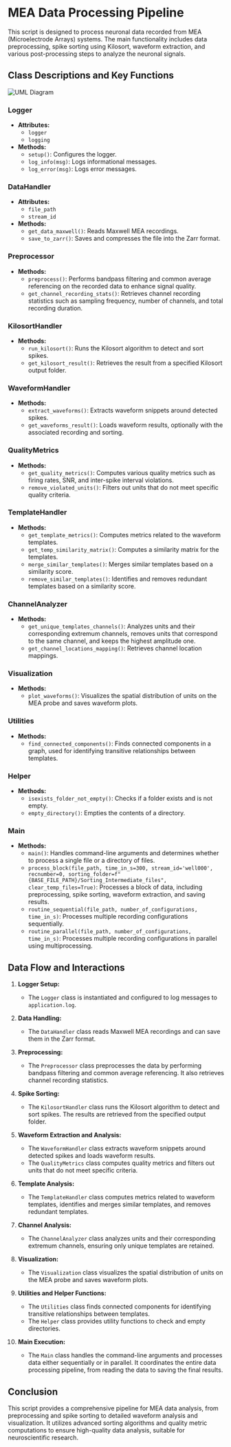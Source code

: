 # MEA Data Processing Pipeline

This script is designed to process neuronal data recorded from MEA (Microelectrode Arrays) systems. The main functionality includes data preprocessing, spike sorting using Kilosort, waveform extraction, and various post-processing steps to analyze the neuronal signals.

## Class Descriptions and Key Functions

![UML Diagram](/mnt/disk15tb/rohan/MEA_Analysis/IPNAnalysis/image.png)

### Logger
- **Attributes:**
  - `logger`
  - `logging`
- **Methods:**
  - `setup()`: Configures the logger.
  - `log_info(msg)`: Logs informational messages.
  - `log_error(msg)`: Logs error messages.

### DataHandler
- **Attributes:**
  - `file_path`
  - `stream_id`
- **Methods:**
  - `get_data_maxwell()`: Reads Maxwell MEA recordings.
  - `save_to_zarr()`: Saves and compresses the file into the Zarr format.

### Preprocessor
- **Methods:**
  - `preprocess()`: Performs bandpass filtering and common average referencing on the recorded data to enhance signal quality.
  - `get_channel_recording_stats()`: Retrieves channel recording statistics such as sampling frequency, number of channels, and total recording duration.

### KilosortHandler
- **Methods:**
  - `run_kilosort()`: Runs the Kilosort algorithm to detect and sort spikes.
  - `get_kilosort_result()`: Retrieves the result from a specified Kilosort output folder.

### WaveformHandler
- **Methods:**
  - `extract_waveforms()`: Extracts waveform snippets around detected spikes.
  - `get_waveforms_result()`: Loads waveform results, optionally with the associated recording and sorting.

### QualityMetrics
- **Methods:**
  - `get_quality_metrics()`: Computes various quality metrics such as firing rates, SNR, and inter-spike interval violations.
  - `remove_violated_units()`: Filters out units that do not meet specific quality criteria.

### TemplateHandler
- **Methods:**
  - `get_template_metrics()`: Computes metrics related to the waveform templates.
  - `get_temp_similarity_matrix()`: Computes a similarity matrix for the templates.
  - `merge_similar_templates()`: Merges similar templates based on a similarity score.
  - `remove_similar_templates()`: Identifies and removes redundant templates based on a similarity score.

### ChannelAnalyzer
- **Methods:**
  - `get_unique_templates_channels()`: Analyzes units and their corresponding extremum channels, removes units that correspond to the same channel, and keeps the highest amplitude one.
  - `get_channel_locations_mapping()`: Retrieves channel location mappings.

### Visualization
- **Methods:**
  - `plot_waveforms()`: Visualizes the spatial distribution of units on the MEA probe and saves waveform plots.

### Utilities
- **Methods:**
  - `find_connected_components()`: Finds connected components in a graph, used for identifying transitive relationships between templates.

### Helper
- **Methods:**
  - `isexists_folder_not_empty()`: Checks if a folder exists and is not empty.
  - `empty_directory()`: Empties the contents of a directory.

### Main
- **Methods:**
  - `main()`: Handles command-line arguments and determines whether to process a single file or a directory of files.
  - `process_block(file_path, time_in_s=300, stream_id='well000', recnumber=0, sorting_folder=f"{BASE_FILE_PATH}/Sorting_Intermediate_files", clear_temp_files=True)`: Processes a block of data, including preprocessing, spike sorting, waveform extraction, and saving results.
  - `routine_sequential(file_path, number_of_configurations, time_in_s)`: Processes multiple recording configurations sequentially.
  - `routine_parallel(file_path, number_of_configurations, time_in_s)`: Processes multiple recording configurations in parallel using multiprocessing.

## Data Flow and Interactions

1. **Logger Setup:**
   - The `Logger` class is instantiated and configured to log messages to `application.log`.

2. **Data Handling:**
   - The `DataHandler` class reads Maxwell MEA recordings and can save them in the Zarr format.

3. **Preprocessing:**
   - The `Preprocessor` class preprocesses the data by performing bandpass filtering and common average referencing. It also retrieves channel recording statistics.

4. **Spike Sorting:**
   - The `KilosortHandler` class runs the Kilosort algorithm to detect and sort spikes. The results are retrieved from the specified output folder.

5. **Waveform Extraction and Analysis:**
   - The `WaveformHandler` class extracts waveform snippets around detected spikes and loads waveform results.
   - The `QualityMetrics` class computes quality metrics and filters out units that do not meet specific criteria.

6. **Template Analysis:**
   - The `TemplateHandler` class computes metrics related to waveform templates, identifies and merges similar templates, and removes redundant templates.

7. **Channel Analysis:**
   - The `ChannelAnalyzer` class analyzes units and their corresponding extremum channels, ensuring only unique templates are retained.

8. **Visualization:**
   - The `Visualization` class visualizes the spatial distribution of units on the MEA probe and saves waveform plots.

9. **Utilities and Helper Functions:**
   - The `Utilities` class finds connected components for identifying transitive relationships between templates.
   - The `Helper` class provides utility functions to check and empty directories.

10. **Main Execution:**
    - The `Main` class handles the command-line arguments and processes data either sequentially or in parallel. It coordinates the entire data processing pipeline, from reading the data to saving the final results.

## Conclusion

This script provides a comprehensive pipeline for MEA data analysis, from preprocessing and spike sorting to detailed waveform analysis and visualization. It utilizes advanced sorting algorithms and quality metric computations to ensure high-quality data analysis, suitable for neuroscientific research.
